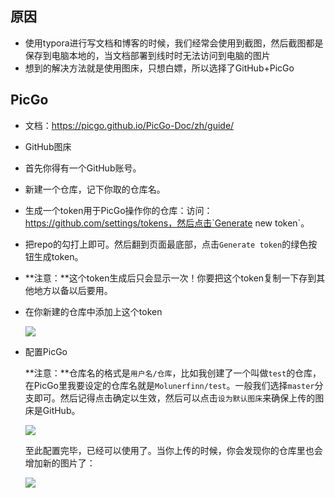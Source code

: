 ## 原因

- 使用typora进行写文档和博客的时候，我们经常会使用到截图，然后截图都是保存到电脑本地的，当文档部署到线时时无法访问到电脑的图片
- 想到的解决方法就是使用图床，只想白嫖，所以选择了GitHub+PicGo

## PicGo

- 文档：https://picgo.github.io/PicGo-Doc/zh/guide/

- GitHub图床

- 首先你得有一个GitHub账号。

- 新建一个仓库，记下你取的仓库名。

- 生成一个token用于PicGo操作你的仓库：访问：https://github.com/settings/tokens，然后点击`Generate new token`。

- 把repo的勾打上即可。然后翻到页面最底部，点击`Generate token`的绿色按钮生成token。

- **注意：**这个token生成后只会显示一次！你要把这个token复制一下存到其他地方以备以后要用。

- 在你新建的仓库中添加上这个token

   ![](https://cdn.jsdelivr.net/gh/Min-wys/figure-bed/img/20220420101254.png)

- 配置PicGo

  **注意：**仓库名的格式是`用户名/仓库`，比如我创建了一个叫做`test`的仓库，在PicGo里我要设定的仓库名就是`Molunerfinn/test`。一般我们选择`master`分支即可。然后记得点击确定以生效，然后可以点击`设为默认图床`来确保上传的图床是GitHub。

  ![](https://cdn.jsdelivr.net/gh/Min-wys/figure-bed/img/20220419172836.png)

  至此配置完毕，已经可以使用了。当你上传的时候，你会发现你的仓库里也会增加新的图片了：

  ![](https://cdn.jsdelivr.net/gh/Min-wys/figure-bed/img/20220419194751.png)
